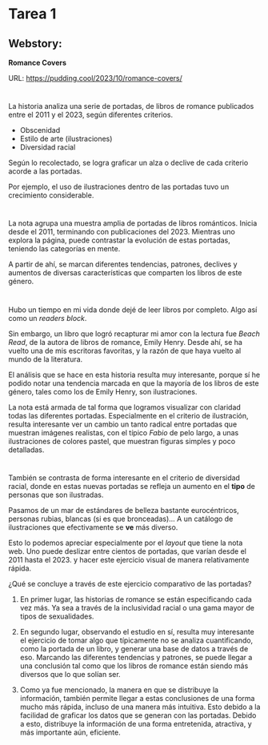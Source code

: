 # Tarea 1
## Webstory:
**Romance Covers**

URL: https://pudding.cool/2023/10/romance-covers/

#

La historia analiza una serie de portadas, de libros de romance publicados entre el 2011 y el 2023, según diferentes criterios.

- Obscenidad
- Estilo de arte (ilustraciones)
- Diversidad racial

Según lo recolectado, se logra graficar un alza o declive de cada criterio acorde a las portadas.

Por ejemplo, el uso de ilustraciones dentro de las portadas tuvo un crecimiento considerable.

#
La nota agrupa una muestra amplia de portadas de libros románticos. Inicia desde el 2011, terminando con publicaciones del 2023. 
Mientras uno explora la página, puede contrastar la evolución de estas portadas, teniendo las categorías en mente.

A partir de ahí, se marcan diferentes tendencias, patrones, declives y aumentos de diversas características que comparten los libros de este género.

#
Hubo un tiempo en mi vida donde dejé de leer libros por completo. Algo así como un *readers block*. 

Sin embargo, un libro que logró recapturar mi amor con la lectura fue *Beach Read*, de la autora de libros de romance, Emily Henry. Desde ahí, se ha vuelto una de mis escritoras favoritas, y la razón de que haya vuelto al mundo de la literatura.

El análisis que se hace en esta historia resulta muy interesante, porque sí he podido notar una tendencia marcada en que la mayoría de los libros de este género, tales como los de Emily Henry, son ilustraciones. 

La nota está armada de tal forma que logramos visualizar con claridad todas las diferentes portadas. Especialmente en el criterio de ilustración, resulta interesante ver un cambio un tanto radical entre portadas que muestran imágenes realistas, con el típico *Fabio* de pelo largo, a unas ilustraciones de colores pastel, que muestran figuras simples y poco detalladas. 
#
También se contrasta de forma interesante en el criterio de diversidad racial, donde en estas nuevas portadas se refleja un aumento en el **tipo** de personas que son ilustradas.

Pasamos de un mar de estándares de belleza bastante eurocéntricos, personas rubias, blancas (si es que bronceadas)... A un catálogo de ilustraciones que efectivamente se **ve** más diverso. 

Esto lo podemos apreciar especialmente por el *layout* que tiene la nota web. Uno puede deslizar entre cientos de portadas, que varían desde el 2011 hasta el 2023. y hacer este ejercicio visual de manera relativamente rápida.

¿Qué se concluye a través de este ejercicio comparativo de las portadas?

1. En primer lugar, las historias de romance se están especificando cada vez más. Ya sea a través de la inclusividad racial o una gama mayor de tipos de sexualidades.

2. En segundo lugar, observando el estudio en sí, resulta muy interesante el ejercicio de tomar algo que típicamente no se analiza cuantificando, como la portada de un libro, y generar una base de datos a través de eso. Marcando las diferentes tendencias y patrones, se puede llegar a una conclusión tal como que los libros de romance están siendo más diversos que lo que solían ser. 

3. Como ya fue mencionado, la manera en que se distribuye la información, también permite llegar a estas conclusiones de una forma mucho más rápida, incluso de una manera más intuitiva. Esto debido a la facilidad de graficar los datos que se generan con las portadas. Debido a esto, distribuye la información de una forma entretenida, atractiva, y más importante aún, eficiente.